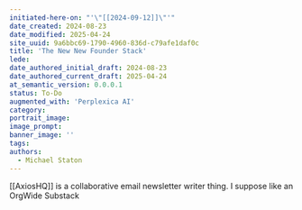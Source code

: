 ```yaml
---
initiated-here-on: "'\"[[2024-09-12]]\"'"
date_created: 2024-08-23
date_modified: 2025-04-24
site_uuid: 9a6bbc69-1790-4960-836d-c79afe1daf0c
title: 'The New New Founder Stack'
lede: 
date_authored_initial_draft: 2024-08-23
date_authored_current_draft: 2025-04-24
at_semantic_version: 0.0.0.1
status: To-Do
augmented_with: 'Perplexica AI'
category: 
portrait_image: 
image_prompt: 
banner_image: ''
tags:
authors:
  - Michael Staton
---
```


[[AxiosHQ]] is a collaborative email newsletter writer thing.  I suppose like an OrgWide Substack



